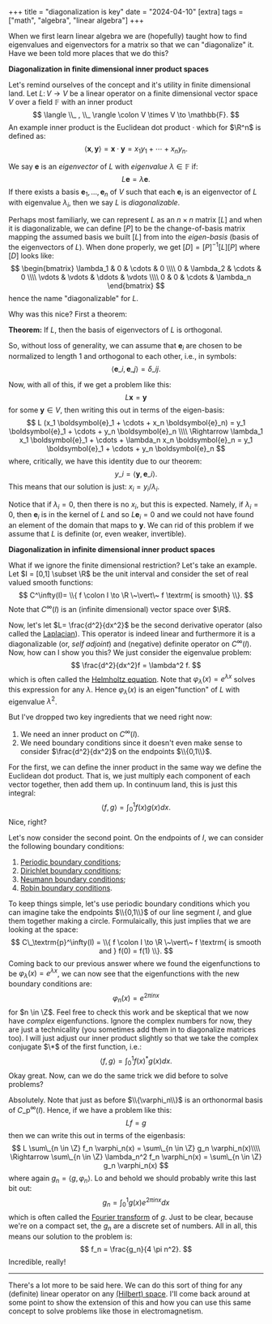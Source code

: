 +++
title = "diagonalization is key"
date = "2024-04-10"
[extra]
tags = ["math", "algebra", "linear algebra"]
+++

When we first learn linear algebra we are (hopefully) taught how to find eigenvalues and eigenvectors for a matrix so that we can "diagonalize" it.
Have we been told more places that we do this?

**Diagonalization in finite dimensional inner product spaces**

Let's remind ourselves of the concept and it's utility in finite dimensional land.
Let $L \colon V \to V$ be a linear operator on a finite dimensional vector space $V$ over a field $\mathbb{F}$ with an inner product 
$$
\langle \\_ , \\_ \rangle \colon V \times V \to \mathbb{F}.
$$
An example inner product is the Euclidean dot product $\cdot$ which for $\R^n$ is defined as:
$$
\langle \boldsymbol{x}, \boldsymbol{y} \rangle = \boldsymbol{x} \cdot \boldsymbol{y} = x_1 y_1 + \cdots + x_n y_n.
$$

We say $\boldsymbol{e}$ is an *eigenvector* of $L$ with *eigenvalue* $\lambda \in \mathbb{F}$ if:
$$
L \boldsymbol{e} = \lambda \boldsymbol{e}.
$$
If there exists a basis $\boldsymbol{e}_1, \ldots, \boldsymbol{e}_n$ of $V$ such that each $\boldsymbol{e}_i$ is an eigenvector of $L$ with eigenvalue $\lambda_i$, then we say $L$ is *diagonalizable*.

Perhaps most familiarly, we can represent $L$ as an $n \times n$ matrix $[L]$ and when it is diagonalizable, we can define $[P]$ to be the change-of-basis matrix mapping the assumed basis we built $[L]$ from into the *eigen-basis* (basis of the eigenvectors of $L$).
When done properly, we get $[D] = [P]^{-1} [L] [P]$ where $[D]$ looks like:
$$
\begin{bmatrix}
\lambda_1 & 0 & \cdots & 0 \\\\
0 & \lambda_2 & \cdots & 0 \\\\
\vdots & \vdots & \ddots & \vdots \\\\
0 & 0 & \cdots & \lambda_n
\end{bmatrix}
$$
hence the name "diagonalizable" for $L$.

Why was this nice?
First a theorem:

**Theorem:** If $L$, then the basis of eigenvectors of $L$ is orthogonal.

So, without loss of generality, we can assume that $\boldsymbol{e}_i$ are chosen to be normalized to length 1 and orthogonal to each other, i.e., in symbols:
$$
\langle \boldsymbol{e}\_i, \boldsymbol{e}\_j \rangle = \delta\_{ij}.
$$

Now, with all of this, if we get a problem like this:
$$
L \boldsymbol{x} = \boldsymbol{y}
$$
for some $\boldsymbol{y} \in V$, then writing this out in terms of the eigen-basis:
$$
L (x_1 \boldsymbol{e}_1 + \cdots + x_n \boldsymbol{e}_n) = y_1 \boldsymbol{e}_1 + \cdots + y_n \boldsymbol{e}_n \\\\
\Rightarrow \lambda_1 x_1 \boldsymbol{e}_1 + \cdots + \lambda_n x_n \boldsymbol{e}_n = y_1 \boldsymbol{e}_1 + \cdots + y_n \boldsymbol{e}_n
$$
where, critically, we have this identity due to our theorem:
$$
y\_i = \langle \boldsymbol{y}, \boldsymbol{e}\_i \rangle.
$$
This means that our solution is just: $x_i = y_i/\lambda_i$.

Notice that if $\lambda_i =0$, then there is no $x_i$, but this is expected.
Namely, if $\lambda_i = 0$, then $\boldsymbol{e}_i$ is in the kernel of $L$ and so $L \boldsymbol{e}_i = 0$ and we could not have found an element of the domain that maps to $\boldsymbol{y}$.
We can rid of this problem if we assume that $L$ is definite (or, even weaker, invertible).

**Diagonalization in infinite dimensional inner product spaces**

What if we ignore the finite dimensional restriction?
Let's take an example.
Let $I = [0,1] \subset \R$ be the unit interval and consider the set of real valued smooth functions:
$$
C^\infty(I)= \\{ f \colon I \to \R \~\vert\~ f \textrm{ is smooth} \\}.
$$
Note that $C^\infty(I)$ is an (infinite dimensional) vector space over $\R$.

Now, let's let $L= \frac{d^2}{dx^2}$ be the second derivative operator (also called the [Laplacian](https://en.wikipedia.org/wiki/Laplace_operator)).
This operator is indeed linear and furthermore it is a diagonalizable (or, *self adjoint*) and (negative) definite operator on $C^\infty(I)$.
Now, how can I show you this?
We just consider the eigenvalue problem:
$$
\frac{d^2}{dx^2}f = \lambda^2 f.
$$
which is often called the [Helmholtz equation](https://en.wikipedia.org/wiki/Helmholtz_equation).
Note that $\varphi_\lambda(x)= e^{\lambda x}$ solves this expression for any $\lambda$. 
Hence $\varphi_\lambda(x)$ is an eigen"function" of $L$ with eigenvalue $\lambda^2$.

But I've dropped two key ingredients that we need right now:
1. We need an inner product on $C^\infty(I)$.
2. We need boundary conditions since it doesn't even make sense to consider $\frac{d^2}{dx^2}$ on the endpoints $\\{0,1\\}$.

For the first, we can define the inner product in the same way we define the Euclidean dot product.
That is, we just multiply each component of each vector together, then add them up. 
In continuum land, this is just this integral:
$$
\langle f, g \rangle = \int_0^1 f(x) g(x) dx.
$$
Nice, right?

Let's now consider the second point.
On the endpoints of $I$, we can consider the following boundary conditions:
1. [Periodic boundary conditions](https://en.wikipedia.org/wiki/Periodic_boundary_conditions);
2. [Dirichlet boundary conditions](https://en.wikipedia.org/wiki/Helmholtz_equation);
3. [Neumann boundary conditions](https://en.wikipedia.org/wiki/Neumann_boundary_condition);
4. [Robin boundary conditions](https://en.wikipedia.org/wiki/Robin_boundary_condition).

To keep things simple, let's use periodic boundary conditions which you can imagine take the endpoints $\\{0,1\\}$ of our line segment $I$, and glue them together making a circle.
Formulaically, this just implies that we are looking at the space:
$$
C\_\textrm{p}^\infty(I) = \\{ f \colon I \to \R \~\vert\~ f \textrm{ is smooth and } f(0) = f(1) \\}.
$$
Coming back to our previous answer where we found the eigenfunctions to be $\varphi_\lambda(x) = e^{\lambda x}$, we can now see that the eigenfunctions with the new boundary conditions are:
$$
\varphi_{n}(x) = e^{2\pi i n x}
$$
for $n \in \Z$.
Feel free to check this work and be skeptical that we now have *complex* eigenfunctions.
Ignore the complex numbers for now, they are just a technicality (you sometimes add them in to diagonalize matrices too).
I will just adjust our inner product slightly so that we take the complex conjugate $\*$ of the first function, i.e.:
$$
\langle f, g \rangle = \int_0^1 f(x)^* g(x) dx.
$$
Okay great. 
Now, can we do the same trick we did before to solve problems?

Absolutely.
Note that just as before $\\{\varphi_n\\}$ is an orthonormal basis of $C\_\textrm{p}^\infty(I)$.
Hence, if we have a problem like this:
$$
L f = g
$$
then we can write this out in terms of the eigenbasis:
$$
L \sum\_{n \in \Z} f_n \varphi_n(x) = \sum\_{n \in \Z} g_n \varphi_n(x)\\\\
\Rightarrow \sum\_{n \in \Z} \lambda_n^2 f_n \varphi_n(x) = \sum\_{n \in \Z} g_n \varphi_n(x)
$$
where again $g_n = \langle g, \varphi_n \rangle$.
Lo and behold we should probably write this last bit out:
$$
g_n = \int_0^1 g(x) e^{2 \pi i n x} dx
$$
which is often called the [Fourier transform](https://en.wikipedia.org/wiki/Fourier_transform) of $g$.
Just to be clear, because we're on a compact set, the $g_n$ are a discrete set of numbers.
All in all, this means our solution to the problem is:
$$
f_n = \frac{g_n}{4 \pi n^2}.
$$
Incredible, really!

---

There's a lot more to be said here.
We can do this sort of thing for any (definite) linear operator on any [(Hilbert) space](https://en.wikipedia.org/wiki/Hilbert_space).
I'll come back around at some point to show the extension of this and how you can use this same concept to solve problems like those in electromagnetism.